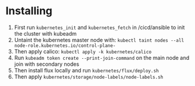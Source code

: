 # Installing
1. First run `kubernetes_init` and `kubernetes_fetch` in /cicd/ansible to init the cluster with kubeadm
2. Untaint the kubernetes master node with: `kubectl taint nodes --all node-role.kubernetes.io/control-plane-`
3. Then apply calico: `kubectl apply -k kubernetes/calico`
4. Run `kubeadm token create --print-join-command` on the main node and join with secondary nodes
5. Then install flux locally and run `kubernetes/flux/deploy.sh`
6. Then apply `kubernetes/storage/node-labels/node-labels.sh`